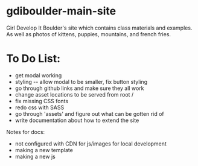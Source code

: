 gdiboulder-main-site
====================

Girl Develop It Boulder's site which contains class materials and examples. As well as photos of kittens, puppies, mountains, and french fries.

To Do List:
===========
* get modal working
* styling -- allow modal to be smaller, fix button styling
* go through github links and make sure they all work
* change asset locations to be served from root /
* fix missing CSS fonts
* redo css with SASS
* go through 'assets' and figure out what can be gotten rid of
* write documentation about how to extend the site

Notes for docs:
* not configured with CDN for js/images for local development
* making a new template
* making a new js
